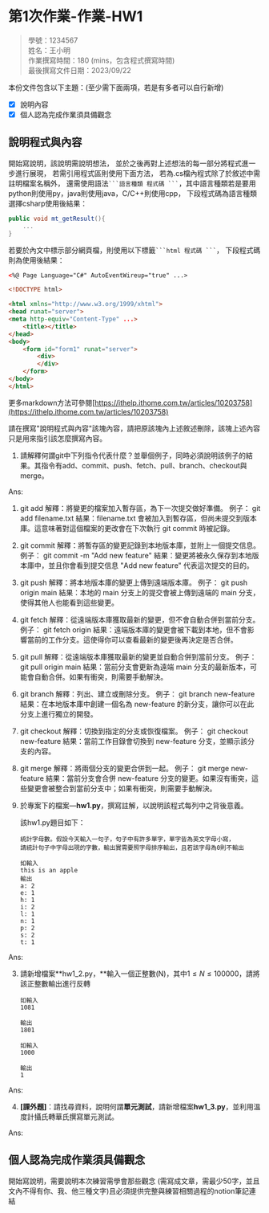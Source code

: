 # 第1次作業-作業-HW1
>
>學號：1234567
><br />
>姓名：王小明
><br />
>作業撰寫時間：180 (mins，包含程式撰寫時間)
><br />
>最後撰寫文件日期：2023/09/22
>

本份文件包含以下主題：(至少需下面兩項，若是有多者可以自行新增)
- [x] 說明內容
- [x] 個人認為完成作業須具備觀念

## 說明程式與內容

開始寫說明，該說明需說明想法，
並於之後再對上述想法的每一部分將程式進一步進行展現，
若需引用程式區則使用下面方法，
若為.cs檔內程式除了於敘述中需註明檔案名稱外，
還需使用語法` ```語言種類 程式碼 ``` `，其中語言種類若是要用python則使用py，java則使用java，C/C++則使用cpp，
下段程式碼為語言種類選擇csharp使用後結果：

```csharp
public void mt_getResult(){
    ...
}
```

若要於內文中標示部分網頁檔，則使用以下標籤` ```html 程式碼 ``` `，
下段程式碼則為使用後結果：

```html
<%@ Page Language="C#" AutoEventWireup="true" ...>

<!DOCTYPE html>

<html xmlns="http://www.w3.org/1999/xhtml">
<head runat="server">
<meta http-equiv="Content-Type" ...>
    <title></title>
</head>
<body>
    <form id="form1" runat="server">
        <div>
        </div>
    </form>
</body>
</html>
```
更多markdown方法可參閱[https://ithelp.ithome.com.tw/articles/10203758](https://ithelp.ithome.com.tw/articles/10203758)

請在撰寫"說明程式與內容"該塊內容，請把原該塊內上述敘述刪除，該塊上述內容只是用來指引該怎麼撰寫內容。

1. 請解釋何謂git中下列指令代表什麼？並舉個例子，同時必須說明該例子的結果。其指令有add、commit、push、fetch、pull、branch、checkout與merge。

Ans:
1. git add
解釋：將變更的檔案加入暫存區，為下一次提交做好準備。
例子：
git add filename.txt
結果：filename.txt 會被加入到暫存區，但尚未提交到版本庫。這意味著對這個檔案的更改會在下次執行 git commit 時被記錄。

2. git commit
解釋：將暫存區的變更記錄到本地版本庫，並附上一個提交信息。
例子：
git commit -m "Add new feature"
結果：變更將被永久保存到本地版本庫中，並且你會看到提交信息 "Add new feature" 代表這次提交的目的。

3. git push
解釋：將本地版本庫的變更上傳到遠端版本庫。
例子：
git push origin main
結果：本地的 main 分支上的提交會被上傳到遠端的 main 分支，使得其他人也能看到這些變更。

4. git fetch
解釋：從遠端版本庫獲取最新的變更，但不會自動合併到當前分支。
例子：
git fetch origin
結果：遠端版本庫的變更會被下載到本地，但不會影響當前的工作分支。這使得你可以查看最新的變更後再決定是否合併。

5. git pull
解釋：從遠端版本庫獲取最新的變更並自動合併到當前分支。
例子：
git pull origin main
結果：當前分支會更新為遠端 main 分支的最新版本，可能會自動合併。如果有衝突，則需要手動解決。

6. git branch
解釋：列出、建立或刪除分支。
例子：
git branch new-feature
結果：在本地版本庫中創建一個名為 new-feature 的新分支，讓你可以在此分支上進行獨立的開發。

7. git checkout
解釋：切換到指定的分支或恢復檔案。
例子：
git checkout new-feature
結果：當前工作目錄會切換到 new-feature 分支，並顯示該分支的內容。

8. git merge
解釋：將兩個分支的變更合併到一起。
例子：
git merge new-feature
結果：當前分支會合併 new-feature 分支的變更。如果沒有衝突，這些變更會被整合到當前分支中；如果有衝突，則需要手動解決。



2. 於專案下的檔案—**hw1.py**，撰寫註解，以說明該程式每列中之背後意義。

    該hw1.py題目如下：

    ```
    統計字母數。假設今天輸入一句子，句子中有許多單字，單字皆為英文字母小寫，
    請統計句子中字母出現的字數，輸出實需要照字母排序輸出，且若該字母為0則不輸出

    如輸入
    this is an apple
    輸出
    a: 2
    e: 1
    h: 1
    i: 2
    l: 1
    n: 1
    p: 2
    s: 2
    t: 1
    ```

Ans:



3. 請新增檔案**hw1_2.py，**輸入一個正整數(N)，其中$1\le N \le 100000$，請將該正整數輸出進行反轉

    ```
    如輸入
    1081

    輸出
    1801

    如輸入
    1000

    輸出
    1
    ```

Ans:


4. **[課外題]**：請找尋資料，說明何謂**單元測試**，請新增檔案**hw1_3.py**，並利用溫度計攝氏轉華氏撰寫單元測試。

Ans:



## 個人認為完成作業須具備觀念

開始寫說明，需要說明本次練習需學會那些觀念 (需寫成文章，需最少50字，並且文內不得有你、我、他三種文字)且必須提供完整與練習相關過程的notion筆記連結